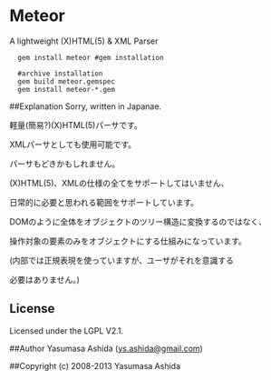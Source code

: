 
Meteor
==================
 A lightweight (X)HTML(5) & XML Parser

```shell
  gem install meteor #gem installation
```
```shell
  #archive installation
  gem build meteor.gemspec
  gem install meteor-*.gem
```

##Explanation
Sorry, written in Japanae.

軽量(簡易?)(X)HTML(5)パーサです。

XMLパーサとしても使用可能です。

パーサもどきかもしれません。

(X)HTML(5)、XMLの仕様の全てをサポートしてはいません、

日常的に必要と思われる範囲をサポートしています。


DOMのように全体をオブジェクトのツリー構造に変換するのではなく、

操作対象の要素のみをオブジェクトにする仕組みになっています。

(内部では正規表現を使っていますが、ユーザがそれを意識する

必要はありません。)

## License
Licensed under the LGPL V2.1.

##Author
 Yasumasa Ashida (ys.ashida@gmail.com)

##Copyright
(c) 2008-2013 Yasumasa Ashida
